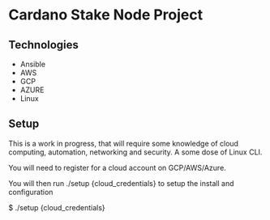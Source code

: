 # Cardano Stake Node Project

## Technologies
* Ansible
* AWS
* GCP
* AZURE
* Linux

## Setup

This is a work in progress, that will require some knowledge of cloud computing, automation, networking and security.
A some dose of Linux CLI.

You will need to register for a cloud account on GCP/AWS/Azure.

You will then run ./setup {cloud_credentials} to setup the install and configuration

$ ./setup {cloud_credentials}